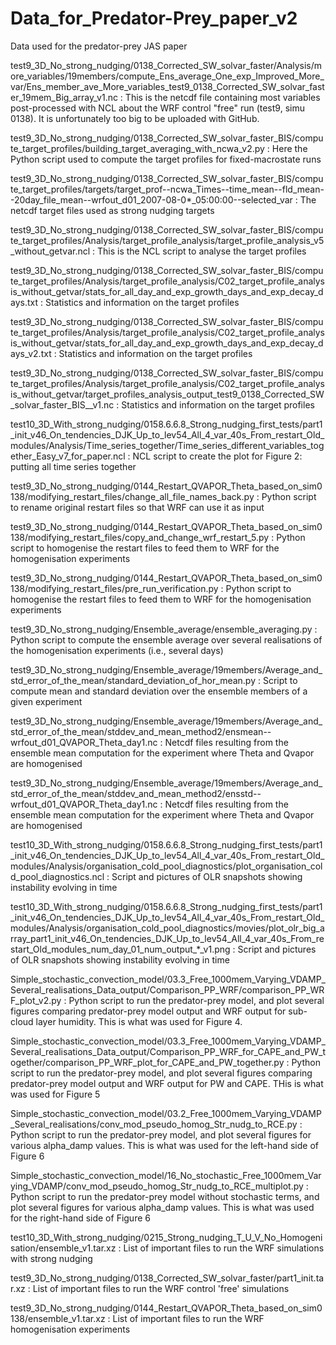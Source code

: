 # Data_for_Predator-Prey_paper_v2
Data used for the predator-prey JAS paper

test9_3D_No_strong_nudging/0138_Corrected_SW_solvar_faster/Analysis/more_variables/19members/compute_Ens_average_One_exp_Improved_More_var/Ens_member_ave_More_variables_test9_0138_Corrected_SW_solvar_faster_19mem_Big_array_v1.nc : This is the netcdf file containing most variables post-processed with NCL about the WRF control "free" run (test9, simu 0138). It is unfortunately too big to be uploaded with GitHub.

test9_3D_No_strong_nudging/0138_Corrected_SW_solvar_faster_BIS/compute_target_profiles/building_target_averaging_with_ncwa_v2.py : Here the Python script used to compute the target profiles for fixed-macrostate runs

test9_3D_No_strong_nudging/0138_Corrected_SW_solvar_faster_BIS/compute_target_profiles/targets/target_prof--ncwa_Times--time_mean--fld_mean--20day_file_mean--wrfout_d01_2007-08-0*_05:00:00--selected_var : The netcdf target files used as strong nudging targets

test9_3D_No_strong_nudging/0138_Corrected_SW_solvar_faster_BIS/compute_target_profiles/Analysis/target_profile_analysis/target_profile_analysis_v5_without_getvar.ncl : This is the NCL script to analyse the target profiles

test9_3D_No_strong_nudging/0138_Corrected_SW_solvar_faster_BIS/compute_target_profiles/Analysis/target_profile_analysis/C02_target_profile_analysis_without_getvar/stats_for_all_day_and_exp_growth_days_and_exp_decay_days.txt : Statistics and information on the target profiles

test9_3D_No_strong_nudging/0138_Corrected_SW_solvar_faster_BIS/compute_target_profiles/Analysis/target_profile_analysis/C02_target_profile_analysis_without_getvar/stats_for_all_day_and_exp_growth_days_and_exp_decay_days_v2.txt : Statistics and information on the target profiles

test9_3D_No_strong_nudging/0138_Corrected_SW_solvar_faster_BIS/compute_target_profiles/Analysis/target_profile_analysis/C02_target_profile_analysis_without_getvar/target_profiles_analysis_output_test9_0138_Corrected_SW_solvar_faster_BIS__v1.nc : Statistics and information on the target profiles

test10_3D_With_strong_nudging/0158.6.6.8_Strong_nudging_first_tests/part1_init_v46_On_tendencies_DJK_Up_to_lev54_All_4_var_40s_From_restart_Old_modules/Analysis/Time_series_together/Time_series_different_variables_together_Easy_v7_for_paper.ncl : NCL script to create the plot for Figure 2: putting all time series together

test9_3D_No_strong_nudging/0144_Restart_QVAPOR_Theta_based_on_sim0138/modifying_restart_files/change_all_file_names_back.py : Python script to rename original restart files so that WRF can use it as input

test9_3D_No_strong_nudging/0144_Restart_QVAPOR_Theta_based_on_sim0138/modifying_restart_files/copy_and_change_wrf_restart_5.py : Python script to homogenise the restart files to feed them to WRF for the homogenisation experiments

test9_3D_No_strong_nudging/0144_Restart_QVAPOR_Theta_based_on_sim0138/modifying_restart_files/pre_run_verification.py : Python script to homogenise the restart files to feed them to WRF for the homogenisation experiments

test9_3D_No_strong_nudging/Ensemble_average/ensemble_averaging.py : Python script to compute the ensemble average over several realisations of the homogenisation experiments (i.e., several days)

test9_3D_No_strong_nudging/Ensemble_average/19members/Average_and_std_error_of_the_mean/standard_deviation_of_hor_mean.py :  Script to compute mean and standard deviation over the ensemble members of a given experiment

test9_3D_No_strong_nudging/Ensemble_average/19members/Average_and_std_error_of_the_mean/stddev_and_mean_method2/ensmean--wrfout_d01_QVAPOR_Theta_day1.nc : Netcdf files resulting from the ensemble mean computation for the experiment where Theta and Qvapor are homogenised

test9_3D_No_strong_nudging/Ensemble_average/19members/Average_and_std_error_of_the_mean/stddev_and_mean_method2/ensstd--wrfout_d01_QVAPOR_Theta_day1.nc : Netcdf files resulting from the ensemble mean computation for the experiment where Theta and Qvapor are homogenised

test10_3D_With_strong_nudging/0158.6.6.8_Strong_nudging_first_tests/part1_init_v46_On_tendencies_DJK_Up_to_lev54_All_4_var_40s_From_restart_Old_modules/Analysis/organisation_cold_pool_diagnostics/plot_organisation_cold_pool_diagnostics.ncl : Script and pictures of OLR snapshots showing instability evolving in time

test10_3D_With_strong_nudging/0158.6.6.8_Strong_nudging_first_tests/part1_init_v46_On_tendencies_DJK_Up_to_lev54_All_4_var_40s_From_restart_Old_modules/Analysis/organisation_cold_pool_diagnostics/movies/plot_olr_big_array_part1_init_v46_On_tendencies_DJK_Up_to_lev54_All_4_var_40s_From_restart_Old_modules_num_day_01_num_output_*_v1.png : Script and pictures of OLR snapshots showing instability evolving in time

Simple_stochastic_convection_model/03.3_Free_1000mem_Varying_VDAMP_Several_realisations_Data_output/Comparison_PP_WRF/comparison_PP_WRF_plot_v2.py : Python script to run the predator-prey model, and plot several figures comparing predator-prey model output and WRF output for sub-cloud layer humidity. This is what was used for Figure 4.

Simple_stochastic_convection_model/03.3_Free_1000mem_Varying_VDAMP_Several_realisations_Data_output/Comparison_PP_WRF_for_CAPE_and_PW_together/comparison_PP_WRF_plot_for_CAPE_and_PW_together.py : Python script to run the predator-prey model, and plot several figures comparing predator-prey model output and WRF output for PW and CAPE. THis is what was used for Figure 5

Simple_stochastic_convection_model/03.2_Free_1000mem_Varying_VDAMP_Several_realisations/conv_mod_pseudo_homog_Str_nudg_to_RCE.py : Python script to run the predator-prey model, and plot several figures for various alpha_damp values. This is what was used for the left-hand side of Figure 6

Simple_stochastic_convection_model/16_No_stochastic_Free_1000mem_Varying_VDAMP/conv_mod_pseudo_homog_Str_nudg_to_RCE_multiplot.py : Python script to run the predator-prey model without stochastic terms, and plot several figures for various alpha_damp values. This is what was used for the right-hand side of Figure 6

test10_3D_With_strong_nudging/0215_Strong_nudging_T_U_V_No_Homogenisation/ensemble_v1.tar.xz : List of important files to run the WRF simulations with strong nudging

test9_3D_No_strong_nudging/0138_Corrected_SW_solvar_faster/part1_init.tar.xz : List of important files to run the WRF control 'free' simulations

test9_3D_No_strong_nudging/0144_Restart_QVAPOR_Theta_based_on_sim0138/ensemble_v1.tar.xz : List of important files to run the WRF homogenisation experiments
